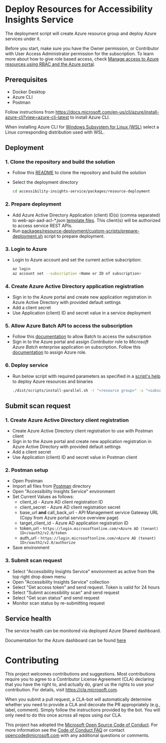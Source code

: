 <!--
Copyright (c) Microsoft Corporation. All rights reserved.
Licensed under the MIT License.
-->

# Deploy Resources for Accessibility Insights Service

The deployment script will create Azure resource group and deploy Azure services under it.

Before you start, make sure you have the Owner permission, or Contributor with User Access Administrator permission for the subscription. To learn more about how to give role based access, check [Manage access to Azure resources using RBAC and the Azure portal](https://docs.microsoft.com/en-us/azure/role-based-access-control/role-assignments-portal).

## Prerequisites

-   Docker Desktop
-   Azure CLI
-   Postman

Follow instructions from https://docs.microsoft.com/en-us/cli/azure/install-azure-cli?view=azure-cli-latest to install Azure CLI.

When installing Azure CLI for [Windows Subsystem for Linux (WSL)](https://docs.microsoft.com/en-us/windows/wsl/about) select a Linux corresponding distribution used with WSL.

## Deployment

### 1. Clone the repository and build the solution

-   Follow this [README](https://github.com/microsoft/accessibility-insights-service/blob/main/README.md) to clone the repository and build the solution
-   Select the deployment directory

    ```bash
    cd accessibility-insights-service/packages/resource-deployment
    ```

### 2. Prepare deployment

-   Add Azure Active Directory Application (client) ID(s) (comma separated) to web-api-aad-acl-\*.json [template files](https://github.com/microsoft/accessibility-insights-service/tree/main/packages/resource-deployment/custom-scripts/resource-deployment/templates). This client(s) will be authorized to access service REST APIs.
-   Run [packages/resource-deployment/custom-scripts/prepare-deployment.sh](https://github.com/microsoft/accessibility-insights-service/tree/main/packages/resource-deployment/custom-scripts/prepare-deployment.sh) script to prepare deployment.

### 3. Login to Azure

-   Login to Azure account and set the current active subscription:

    ```bash
    az login
    az account set --subscription <Name or ID of subscription>
    ```

### 4. Create Azure Active Directory application registration

-   Sign in to the Azure portal and create new application registration in Azure Active Directory with provided default settings
-   Add a client secret
-   Use Application (client) ID and secret value in a service deployment

### 5. Allow Azure Batch API to access the subscription

-   Follow this [documentation](https://learn.microsoft.com/en-us/azure/batch/batch-account-create-portal#allow-batch-to-access-the-subscription) to allow Batch to access the subscription
-   Sign in to the Azure portal and assign _Contributor_ role to _Microsoft Azure Batch_ enterprise application on subscription. Follow this [documentation](https://learn.microsoft.com/en-us/azure/role-based-access-control/role-assignments-portal) to assign Azure role.

### 6. Deploy service

-   Run below script with required parameters as specified in a [script's help](https://github.com/microsoft/accessibility-insights-service/blob/main/packages/resource-deployment/scripts/install-parallel.sh) to deploy Azure resources and binaries

    ```bash
    ./dist/scripts/install-parallel.sh -r "<resource group>" -s "<subscription name or ID>" -l "<Azure region>" -e "<environment (dev|ppe|prod)>" -o "<organization name>" -p "<publisher email>" -c "<client ID>" -t "<client secret>" -v "<release version>" -b "<Azure Batch object ID>"
    ```

## Submit scan request

### 1. Create Azure Active Directory client registration

-   Create Azure Active Directory client registration to use with Postman client
-   Sign in to the Azure portal and create new application registration in Azure Active Directory with provided default settings
-   Add a client secret
-   Use Application (client) ID and secret value in Postman client

### 2. Postman setup

-   Open Postman
-   Import all files from [Postman](https://github.com/microsoft/accessibility-insights-service/tree/main/packages/resource-deployment/postman) directory
-   Open "Accessibility Insights Service" environment
-   Set Current Values as follows:
    -   client_id - Azure AD client registration ID
    -   client_secret - Azure AD client registration secret
    -   base_url **and** call_back_url - API Management service Gateway URL (Copy from Azure portal service overview page)
    -   target_client_id - Azure AD application registration ID
    -   token_url - `https://login.microsoftonline.com/<Azure AD (tenant) ID>/oauth2/v2.0/token`
    -   auth_url - `https://login.microsoftonline.com/<Azure AD (tenant) ID>/oauth2/v2.0/authorize`
-   Save environment

### 3. Submit scan request

-   Select "Accessibility Insights Service" environment as active from the top right drop down menu
-   Open "Accessibility Insights Service" collection
-   Select "Get access token" and send request. Token is valid for 24 hours
-   Select "Submit accessibility scan" and send request
-   Select "Get scan status" and send request
-   Monitor scan status by re-submitting request

## Service health

The service health can be monitored via deployed Azure Shared dashboard.

Documentation for the Azure dashboard can be found [here](https://github.com/microsoft/accessibility-insights-service/blob/main/packages/resource-deployment/templates/dashboard.md)

# Contributing

This project welcomes contributions and suggestions. Most contributions require you to agree to a
Contributor License Agreement (CLA) declaring that you have the right to, and actually do, grant us
the rights to use your contribution. For details, visit https://cla.microsoft.com.

When you submit a pull request, a CLA-bot will automatically determine whether you need to provide
a CLA and decorate the PR appropriately (e.g., label, comment). Simply follow the instructions
provided by the bot. You will only need to do this once across all repos using our CLA.

This project has adopted the [Microsoft Open Source Code of Conduct](https://opensource.microsoft.com/codeofconduct/).
For more information see the [Code of Conduct FAQ](https://opensource.microsoft.com/codeofconduct/faq/) or
contact [opencode@microsoft.com](mailto:opencode@microsoft.com) with any additional questions or comments.
